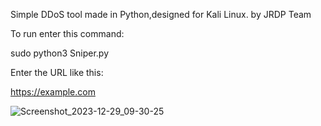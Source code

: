 Simple DDoS tool made in Python,designed for Kali Linux. by JRDP Team

To run enter this command:

 sudo python3 Sniper.py

  Enter the URL like this:
  
  https://example.com
  

![Screenshot_2023-12-29_09-30-25](https://github.com/JRDPCN/Sniper/assets/136267216/0868f4e1-e5bd-4960-a7c0-493e0040b672)
